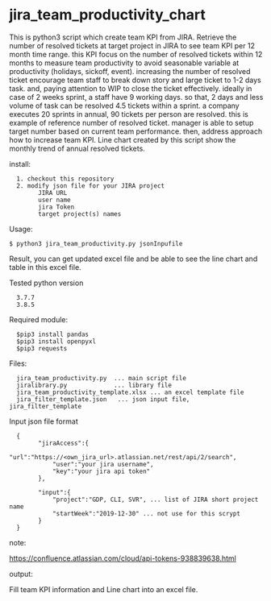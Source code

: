 # jira_team_productivity_chart
This is python3 script which create team KPI from JIRA.
Retrieve the number of resolved tickets at target project in JIRA to see team KPI per 12 month time range.
this KPI focus on the number of resolved tickets within 12 months to measure team productivity to avoid seasonable variable at productivity (holidays, sickoff, event). increasing the number of resolved ticket encourage team staff to break down story and large ticket to 1-2 days task. and, paying attention to WIP to close the ticket effectively.
ideally in case of 2 weeks sprint, a staff have 9 working days. so that, 2 days and less volume of task can be resolved 4.5 tickets within a sprint. a company executes 20 sprints in annual, 90 tickets per person are resolved. this is example of reference number of resolved ticket.
manager is able to setup target number based on current team performance. then, address approach how to increase team KPI. Line chart created by this script show the monthly trend of annual resolved tickets.


install:
      
      1. checkout this repository
      2. modify json file for your JIRA project
            JIRA URL
            user name
            jira Token
            target project(s) names
Usage:

<code>$ python3 jira_team_productivity.py jsonInpufile </code>

Result, you can get updated excel file and be able to see the line chart and table in this excel file.


Tested python version

      3.7.7
      3.8.5

Required module:

      $pip3 install pandas
      $pip3 install openpyxl
      $pip3 requests

Files:

      jira_team_productivity.py  ... main script file
      jiralibrary.py             ... library file
      jira_team_productivity_template.xlsx ... an excel template file
      jira_filter_template.json   ... json input file, jira_filter_template


Input json file format

      {
            "jiraAccess":{
                "url":"https://<own_jira_url>.atlassian.net/rest/api/2/search",
                "user":"your jira username",
                "key":"your jira api token"
            },

            "input":{
                "project":"GDP, CLI, SVR", ... list of JIRA short project name
                "startWeek":"2019-12-30" ... not use for this scrypt
            }
      }

note:

https://confluence.atlassian.com/cloud/api-tokens-938839638.html

output:

Fill team KPI information and Line chart into an excel file.
